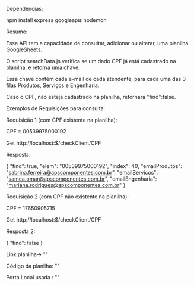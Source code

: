 Dependências:

npm install express googleapis nodemon



Resumo:

Essa API tem a capacidade de consultar, adicionar ou alterar, uma planilha GoogleSheets.

O script searchData.js verifica se um dado CPF já está cadastrado na planilha, e retorna uma chave.

Essa chave contém cada e-mail de cada atendente, para cada uma das 3 filas Produtos, Serviços e Engenharia.

Caso o CPF, não esteja cadastrado na planilha, retornará "find":false.



Exemplos de Requisições para consulta:


Requisição 1 (com CPF existente na planilha):

CPF = 00539975000192

Get http://localhost:$/checkClient/CPF

Resposta:

{
"find": true,
"elem": "00539975000192",
"index": 40,
"emailProdutos": "sabrina.ferreira@apscomponentes.com.br",
"emailServicos": "samea.omar@apscomponentes.com.br",
"emailEngenharia": "mariana.rodrigues@apscomponentes.com.br"
}


Requisição 2 (com CPF não existente na planilha):


CPF = 17650905715

Get http://localhost:$/checkClient/CPF

Resposta 2:

{
"find": false
}


Link planilha-> ""

Código da planilha: ""

Porta Local usada : ""
